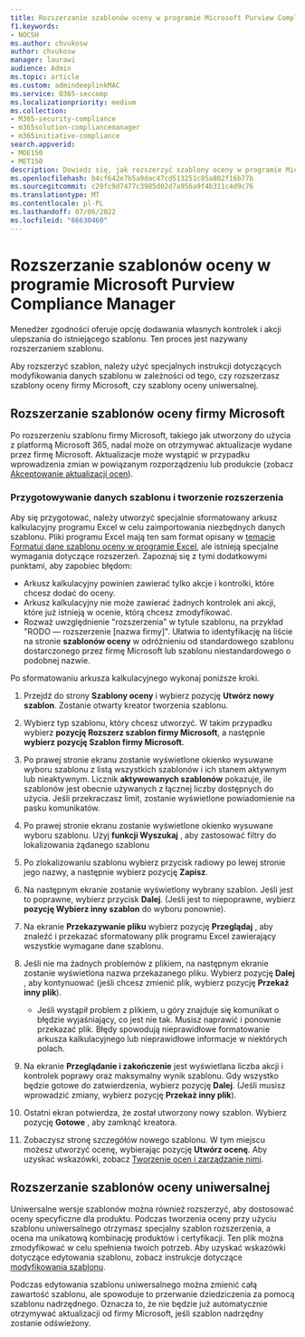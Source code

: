 ```yaml
---
title: Rozszerzanie szablonów oceny w programie Microsoft Purview Compliance Manager
f1.keywords:
- NOCSH
ms.author: chvukosw
author: chvukosw
manager: laurawi
audience: Admin
ms.topic: article
ms.custom: admindeeplinkMAC
ms.service: O365-seccomp
ms.localizationpriority: medium
ms.collection:
- M365-security-compliance
- m365solution-compliancemanager
- m365initiative-compliance
search.appverid:
- MOE150
- MET150
description: Dowiedz się, jak rozszerzyć szablony oceny w programie Microsoft Purview Compliance Manager, aby dodawać i modyfikować kontrolki.
ms.openlocfilehash: b4cf642e7b5a9dac47cd513251c05a802f16b77b
ms.sourcegitcommit: c29fc9d7477c3985d02d7a956a9f4b311c4d9c76
ms.translationtype: MT
ms.contentlocale: pl-PL
ms.lasthandoff: 07/06/2022
ms.locfileid: "66630460"
---
```

# <a name="extend-assessment-templates-in-microsoft-purview-compliance-manager"></a>Rozszerzanie szablonów oceny w programie Microsoft Purview Compliance Manager

Menedżer zgodności oferuje opcję dodawania własnych kontrolek i akcji ulepszania do istniejącego szablonu. Ten proces jest nazywany rozszerzaniem szablonu.

Aby rozszerzyć szablon, należy użyć specjalnych instrukcji dotyczących modyfikowania danych szablonu w zależności od tego, czy rozszerzasz szablony oceny firmy Microsoft, czy szablony oceny uniwersalnej.

## <a name="extend-microsoft-assessment-templates"></a>Rozszerzanie szablonów oceny firmy Microsoft

Po rozszerzeniu szablonu firmy Microsoft, takiego jak utworzony do użycia z platformą Microsoft 365, nadal może on otrzymywać aktualizacje wydane przez firmę Microsoft. Aktualizacje może wystąpić w przypadku wprowadzenia zmian w powiązanym rozporządzeniu lub produkcie (zobacz [Akceptowanie aktualizacji ocen](compliance-manager-assessments.md#accept-updates-to-assessments)).

### <a name="prepare-template-data-and-create-extension"></a>Przygotowywanie danych szablonu i tworzenie rozszerzenia

Aby się przygotować, należy utworzyć specjalnie sformatowany arkusz kalkulacyjny programu Excel w celu zaimportowania niezbędnych danych szablonu. Pliki programu Excel mają ten sam format opisany w [temacie Formatuj dane szablonu oceny w programie Excel](compliance-manager-templates-format-excel.md), ale istnieją specjalne wymagania dotyczące rozszerzeń. Zapoznaj się z tymi dodatkowymi punktami, aby zapobiec błędom:

- Arkusz kalkulacyjny powinien zawierać tylko akcje i kontrolki, które chcesz dodać do oceny.
- Arkusz kalkulacyjny nie może zawierać żadnych kontrolek ani akcji, które już istnieją w ocenie, którą chcesz zmodyfikować.
- Rozważ uwzględnienie "rozszerzenia" w tytule szablonu, na przykład "RODO — rozszerzenie [nazwa firmy]". Ułatwia to identyfikację na liście na stronie **szablonów oceny** w odróżnieniu od standardowego szablonu dostarczonego przez firmę Microsoft lub szablonu niestandardowego o podobnej nazwie.

Po sformatowaniu arkusza kalkulacyjnego wykonaj poniższe kroki.

1. Przejdź do strony **Szablony oceny** i wybierz pozycję **Utwórz nowy szablon**. Zostanie otwarty kreator tworzenia szablonu.

2. Wybierz typ szablonu, który chcesz utworzyć. W takim przypadku wybierz **pozycję Rozszerz szablon firmy Microsoft**, a następnie **wybierz pozycję Szablon firmy Microsoft**.

3. Po prawej stronie ekranu zostanie wyświetlone okienko wysuwane wyboru szablonu z listą wszystkich szablonów i ich stanem aktywnym lub nieaktywnym. Licznik **aktywowanych szablonów** pokazuje, ile szablonów jest obecnie używanych z łącznej liczby dostępnych do użycia. Jeśli przekraczasz limit, zostanie wyświetlone powiadomienie na pasku komunikatów.

4. Po prawej stronie ekranu zostanie wyświetlone okienko wysuwane wyboru szablonu. Użyj **funkcji Wyszukaj** , aby zastosować filtry do lokalizowania żądanego szablonu

5. Po zlokalizowaniu szablonu wybierz przycisk radiowy po lewej stronie jego nazwy, a następnie wybierz pozycję **Zapisz**.

6. Na następnym ekranie zostanie wyświetlony wybrany szablon. Jeśli jest to poprawne, wybierz przycisk **Dalej**. (Jeśli jest to niepoprawne, wybierz **pozycję Wybierz inny szablon** do wyboru ponownie).

7. Na ekranie **Przekazywanie pliku** wybierz pozycję **Przeglądaj** , aby znaleźć i przekazać sformatowany plik programu Excel zawierający wszystkie wymagane dane szablonu.

8. Jeśli nie ma żadnych problemów z plikiem, na następnym ekranie zostanie wyświetlona nazwa przekazanego pliku. Wybierz pozycję **Dalej** , aby kontynuować (jeśli chcesz zmienić plik, wybierz pozycję **Przekaż inny plik**).

    - Jeśli wystąpił problem z plikiem, u góry znajduje się komunikat o błędzie wyjaśniający, co jest nie tak. Musisz naprawić i ponownie przekazać plik. Błędy spowodują nieprawidłowe formatowanie arkusza kalkulacyjnego lub nieprawidłowe informacje w niektórych polach.

9. Na ekranie **Przeglądanie i zakończenie** jest wyświetlana liczba akcji i kontrolek poprawy oraz maksymalny wynik szablonu. Gdy wszystko będzie gotowe do zatwierdzenia, wybierz pozycję **Dalej**. (Jeśli musisz wprowadzić zmiany, wybierz pozycję **Przekaż inny plik**).

10. Ostatni ekran potwierdza, że został utworzony nowy szablon. Wybierz pozycję **Gotowe** , aby zamknąć kreatora.

11. Zobaczysz stronę szczegółów nowego szablonu. W tym miejscu możesz utworzyć ocenę, wybierając pozycję **Utwórz ocenę**. Aby uzyskać wskazówki, zobacz [Tworzenie ocen i zarządzanie nimi](compliance-manager-assessments.md#create-assessments).

## <a name="extend-universal-assessment-templates"></a>Rozszerzanie szablonów oceny uniwersalnej

Uniwersalne wersje szablonów można również rozszerzyć, aby dostosować oceny specyficzne dla produktu. Podczas tworzenia oceny przy użyciu szablonu uniwersalnego otrzymasz specjalny szablon rozszerzenia, a ocena ma unikatową kombinację produktów i certyfikacji. Ten plik można zmodyfikować w celu spełnienia twoich potrzeb. Aby uzyskać wskazówki dotyczące edytowania szablonu, zobacz instrukcje dotyczące [modyfikowania szablonu](compliance-manager-templates-modify.md).

Podczas edytowania szablonu uniwersalnego można zmienić całą zawartość szablonu, ale spowoduje to przerwanie dziedziczenia za pomocą szablonu nadrzędnego. Oznacza to, że nie będzie już automatycznie otrzymywać aktualizacji od firmy Microsoft, jeśli szablon nadrzędny zostanie odświeżony.
